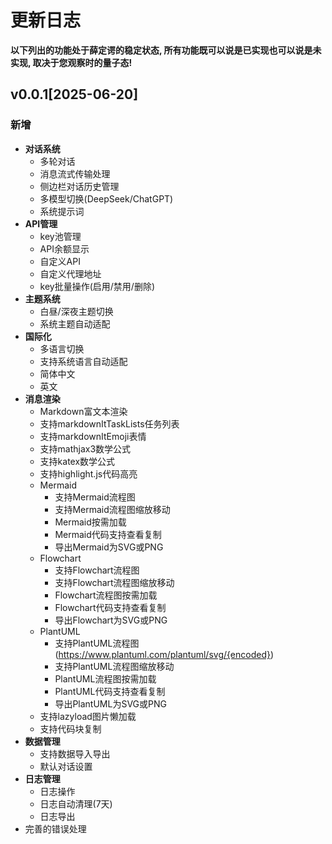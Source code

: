 # 更新日志

**以下列出的功能处于薛定谔的稳定状态, 所有功能既可以说是已实现也可以说是未实现, 取决于您观察时的量子态!**

## v0.0.1[2025-06-20]

### 新增

* **对话系统**
	* 多轮对话
	* 消息流式传输处理
	* 侧边栏对话历史管理
	* 多模型切换(DeepSeek/ChatGPT)
	* 系统提示词
* **API管理**
	* key池管理
	* API余额显示
	* 自定义API
	* 自定义代理地址
	* key批量操作(启用/禁用/删除)
* **主题系统**
	* 白昼/深夜主题切换
	* 系统主题自动适配
* **国际化**
	* 多语言切换
	* 支持系统语言自动适配
	* 简体中文
	* 英文
* **消息渲染**
	* Markdown富文本渲染
	* 支持markdownItTaskLists任务列表
	* 支持markdownItEmoji表情
	* 支持mathjax3数学公式
	* 支持katex数学公式
	* 支持highlight.js代码高亮
	* Mermaid
		* 支持Mermaid流程图
		* 支持Mermaid流程图缩放移动
		* Mermaid按需加载
		* Mermaid代码支持查看复制
		* 导出Mermaid为SVG或PNG
	* Flowchart
		* 支持Flowchart流程图
		* 支持Flowchart流程图缩放移动
		* Flowchart流程图按需加载
		* Flowchart代码支持查看复制
		* 导出Flowchart为SVG或PNG
	* PlantUML
		* 支持PlantUML流程图(https://www.plantuml.com/plantuml/svg/{encoded})
		* 支持PlantUML流程图缩放移动
		* PlantUML流程图按需加载
		* PlantUML代码支持查看复制
		* 导出PlantUML为SVG或PNG
	* 支持lazyload图片懒加载
	* 支持代码块复制
* **数据管理**
	* 支持数据导入导出
	* 默认对话设置
* **日志管理**
	* 日志操作
	* 日志自动清理(7天)
	* 日志导出
* 完善的错误处理
